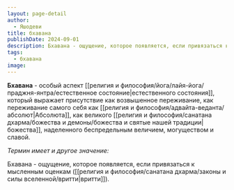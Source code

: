```yaml
---
layout: page-detail
author:
  - Яшодеви
title: бхавана
publishDate: 2024-09-01
description: Бхавана - ощущение, которое появляется, если привязаться к мысленным оценкам (вритти).
tags:
  - бхавана
image:
---
```

**Бхавана** -  особый аспект [[религия и философия/йога/лайя-йога/праджня-янтра/естественное состояние|естественного состояния]], который выражает присутствие как возвышенное переживание, как переживание самого себя как [[религия и философия/адвайта-веданта/абсолют|Абсолюта]], как великого [[религия и философия/санатана дхарма/божества и демоны/божества и святые нашей традиции|божества]], наделенного беспредельным величием, могуществом и славой.

*Термин имеет и другое значение:*

Бхавана -  ощущение, которое появляется, если привязаться к мысленным оценкам ([[религия и философия/санатана дхарма/законы и силы вселенной/вритти|вритти]]).
